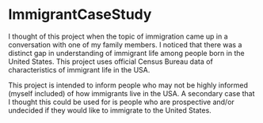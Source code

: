 # ImmigrantCaseStudy

I thought of this project when the topic of immigration came up in a conversation with one of my family members. I noticed that there was a distinct gap in understanding of
immigrant life among people born in the United States. This project uses official Census Bureau data of characteristics of immigrant life in the USA. 

This project is intended to inform people who may not be highly informed (myself included) of how immigrants live in the USA. A secondary case that I thought this could be used 
for is people who are prospective and/or undecided if they would like to immigrate to the United States.
